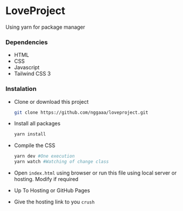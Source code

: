 # LoveProject

Using yarn for package manager

### Dependencies

- HTML
- CSS
- Javascript
- Tailwind CSS 3

### Instalation

- Clone or download this project
  ```sh
  git clone https://github.com/nggaaa/loveproject.git
  ```
- Install all packages
  ```sh
  yarn install
  ```
- Compile the CSS
  ```sh
  yarn dev #One execution
  yarn watch #Watching of change class
  ```
- Open `index.html` using browser or run this file using local server or hosting. Modify if required

- Up To Hosting or GitHub Pages

- Give the hosting link to you `crush`
